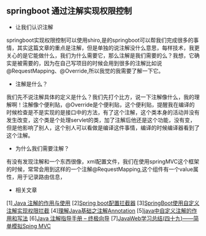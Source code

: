 ## springboot 通过注解实现权限控制

- 让我们认识注解

springboot实现权限控制可以使用shiro,是的springboot可以帮我们完成很多的事情，其实这篇文章的重点是注解，但是单独的说注解没什么意思，每样技术，我更关心的是它能做什么，我们为什么需要它，那么注解是我们需要的么？我想，它确实是被需要的，因为在自己写项目的时候会用到很多的注解比如说@RequestMapping、@Override,所以我觉的我需要了解一下它。

- 注解是什么？

我们先不说注解具体的定义是什么？我们先打个比方，说一下注解像什么，我的理解啊！注解像个便利贴，@Override是个便利贴，这个便利贴，提醒我在编译的时候检查是不是实现的是接口中的方法，有了这个注解，这个类本身的活动并没有发生改变，这个类是个处理servlet的类，加了注解后他还是这个功能，没有变，但是他影响了别人，这个别人可以看做是编译这件事情，编译的时候编译器看到了这个注解。

- 为什么我们需要注解？

有没有发现注解和一个东西很像，xml配置文件，我们在使用springMVC这个框架的时候，常常会用到这样的一个注解@RequestMapping,这个组件有一个value属性，用于记录路由信息，

- 相关文章

[1][ Java 注解的作用与使用](http://blog.csdn.net/chenchaofuck1/article/details/52006961)
[2][Spring boot配置拦截器](http://blog.csdn.net/jiaobuchong/article/details/50394427)
[3][SpringBoot使用自定义注解实现权限拦截](http://www.jianshu.com/p/43c97352aa1e)
[4][理解Java基础之注解Annotation](http://developer.51cto.com/art/201107/276760.htm)
[5][java中自定义注解的作用和写法](http://m.blog.csdn.net/qq_36453032/article/details/53992961)
[6][Java 注解指导手册 – 终极向导](http://www.importnew.com/14227.html)
[7][JavaWeb学习总结(四十九)——简单模拟Sping MVC](http://www.cnblogs.com/xdp-gacl/p/4101727.html)